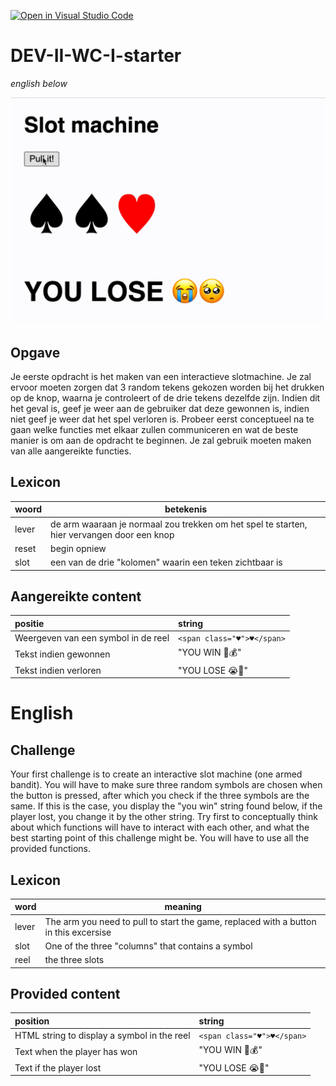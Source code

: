 [![Open in Visual Studio Code](https://classroom.github.com/assets/open-in-vscode-2e0aaae1b6195c2367325f4f02e2d04e9abb55f0b24a779b69b11b9e10269abc.svg)](https://classroom.github.com/online_ide?assignment_repo_id=18189910&assignment_repo_type=AssignmentRepo)
# DEV-II-WC-I-starter
*english below*

![visualisation of the output](./assets/output.gif)

## Opgave
Je eerste opdracht is het maken van een interactieve slotmachine. Je zal ervoor moeten zorgen dat 3 random tekens gekozen worden bij het drukken op de knop, waarna je controleert of de drie tekens dezelfde zijn. Indien dit het geval is, geef je weer aan de gebruiker dat deze gewonnen is, indien niet geef je weer dat het spel verloren is.
Probeer eerst conceptueel na te gaan welke functies met elkaar zullen communiceren en wat de beste manier is om aan de opdracht te beginnen.
Je zal gebruik moeten maken van alle aangereikte functies.

## Lexicon
| woord | betekenis |
| --- | --- |
| lever | de arm waaraan je normaal zou trekken om het spel te starten, hier vervangen door een knop |
| reset | begin opniew |
| slot | een van de drie "kolomen" waarin een teken zichtbaar is |

## Aangereikte content

| positie | string |
| :--- | :--- |
| Weergeven van een symbol in de reel | `<span class="♥">♥</span>` |
| Tekst indien gewonnen | "YOU WIN 🎉💰" |
| Tekst indien verloren | "YOU LOSE 😭🥺" |


# English

## Challenge
Your first challenge is to create an interactive slot machine (one armed bandit). You will have to make sure three random symbols are chosen when the button is pressed, after which you check if the three symbols are the same.
If this is the case, you display the "you win" string found below, if the player lost, you change it by the other string.
Try first to conceptually think about which functions will have to interact with each other, and what the best starting point of this challenge might be.
You will have to use all the provided functions.

## Lexicon
| word | meaning |
| --- | --- |
| lever | The arm you need to pull to start the game, replaced with a button in this excersise |
| slot | One of the three "columns" that contains a symbol |
| reel | the three slots |

## Provided content

| position | string |
| :--- | :--- |
| HTML string to display a symbol in the reel | `<span class="♥">♥</span>` |
| Text when the player has won | "YOU WIN 🎉💰" |
| Text if the player lost | "YOU LOSE 😭🥺" |



